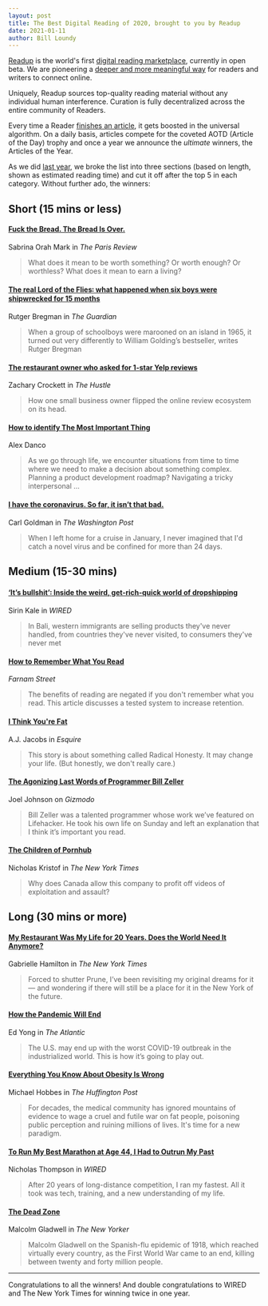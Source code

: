 ```yaml
---
layout: post
title: The Best Digital Reading of 2020, brought to you by Readup
date: 2021-01-11
author: Bill Loundy
---
```

[Readup](https://readup.com/) is the world's first [digital reading marketplace](https://blog.readup.com/2020/01/12/long-live-the-attention-economy.html), currently in open beta. We are pioneering a [deeper and more meaningful way](https://blog.readup.com/2020/03/22/corona2.html) for readers and writers to connect online.

Uniquely, Readup sources top-quality reading material without any individual human interference. Curation is fully decentralized across the entire community of Readers. 

Every time a Reader [finishes an article](https://blog.readup.com/2020/11/02/how-readup-knows-whether-or-not-youve-read-an-article.html), it gets boosted in the universal algorithm. On a daily basis, articles compete for the coveted AOTD (Article of the Day) trophy and once a year we announce the *ultimate* winners, the Articles of the Year.

As we did [last year](https://blog.readup.com/2019/12/29/readups-top-reads-of-2019.html), we broke the list into three sections (based on length, shown as estimated reading time) and cut it off after the top 5 in each category. Without further ado, the winners:

## Short (15 mins or less)

#### [Fuck the Bread. The Bread Is Over.](https://readup.com/comments/the-paris-review/fuck-the-bread-the-bread-is-over)  
Sabrina Orah Mark in _The Paris Review_  
> What does it mean to be worth something? Or worth enough? Or worthless? What does it mean to earn a living? 

#### [The real Lord of the Flies꞉ what happened when six boys were shipwrecked for 15 months](https://readup.com/comments/the-guardian/the-real-lord-of-the-flies-what-happened-when-six-boys-were-shipwrecked-for-15-m)  
Rutger Bregman in _The Guardian_  
> When a group of schoolboys were marooned on an island in 1965, it turned out very differently to William Golding’s bestseller, writes Rutger Bregman

#### [The restaurant owner who asked for 1-star Yelp reviews](https://readup.com/comments/the-hustle/the-restaurant-owner-who-asked-for-1-star-yelp-reviews)  
Zachary Crockett in _The Hustle_  
> How one small business owner flipped the online review ecosystem on its head.

#### [How to identify The Most Important Thing](https://readup.com/comments/alexdancocom/how-to-identify-the-most-important-thing)  
Alex Danco  
> As we go through life, we encounter situations from time to time where we need to make a decision about something complex. Planning a product development roadmap? Navigating a tricky interpersonal ... 

#### [I have the coronavirus. So far, it isn’t that bad.](https://readup.com/comments/washingtonpost/i-have-the-coronavirus-so-far-it-isnt-that-bad)  
Carl Goldman in _The Washington Post_  
> When I left home for a cruise in January, I never imagined that I'd catch a novel virus and be confined for more than 24 days.

## Medium (15-30 mins)

#### [‘It’s bullshit’꞉ Inside the weird, get-rich-quick world of dropshipping](https://readup.com/comments/wired-uk/its-bullshit-inside-the-weird-get-rich-quick-world-of-dropshipping)  
Sirin Kale in _WIRED_  
> In Bali, western immigrants are selling products they've never handled, from countries they've never visited, to consumers they've never met

#### [How to Remember What You Read](https://readup.com/comments/fsblog/how-to-remember-what-you-read)  
_Farnam Street_  
> The benefits of reading are negated if you don't remember what you read. This article discusses a tested system to increase retention.

#### [I Think You're Fat](https://readup.com/comments/esquire/i-think-youre-fat)  
A.J. Jacobs in _Esquire_  
> This story is about something called Radical Honesty. It may change your life. (But honestly, we don't really care.)

#### [The Agonizing Last Words of Programmer Bill Zeller](https://readup.com/comments/gizmodocom/the-agonizing-last-words-of-programmer-bill-zeller)  
Joel Johnson on _Gizmodo_  
> Bill Zeller was a talented programmer whose work we’ve featured on Lifehacker. He took his own life on Sunday and left an explanation that I think it’s important you read.

#### [The Children of Pornhub](https://readup.com/comments/-the-new-york-times-company/the-children-of-pornhub)  
Nicholas Kristof in _The New York Times_  
> Why does Canada allow this company to profit off videos of exploitation and assault?

## Long (30 mins or more)

#### [My Restaurant Was My Life for 20 Years. Does the World Need It Anymore?](https://readup.com/comments/-the-new-york-times-company/my-restaurant-was-my-life-for-20-years-does-the-world-need-it-anymore)  
Gabrielle Hamilton in _The New York Times_  
> Forced to shutter Prune, I’ve been revisiting my original dreams for it — and wondering if there will still be a place for it in the New York of the future.

#### [How the Pandemic Will End](https://readup.com/comments/the-atlantic/how-the-pandemic-will-end)  
Ed Yong in _The Atlantic_  
> The U.S. may end up with the worst COVID-19 outbreak in the industrialized world. This is how it’s going to play out.

#### [Everything You Know About Obesity Is Wrong](https://readup.com/comments/highline---huffpost/everything-you-know-about-obesity-is-wrong)  
Michael Hobbes in _The Huffington Post_  
> For decades, the medical community has ignored mountains of evidence to wage a cruel and futile war on fat people, poisoning public perception and ruining millions of lives. It's time for a new paradigm.

#### [To Run My Best Marathon at Age 44, I Had to Outrun My Past](https://readup.com/comments/wired/to-run-my-best-marathon-at-age-44-i-had-to-outrun-my-past)  
Nicholas Thompson in _WIRED_  
> After 20 years of long-distance competition, I ran my fastest. All it took was tech, training, and a new understanding of my life.

#### [The Dead Zone](https://readup.com/comments/the-new-yorker/the-dead-zone)  
Malcolm Gladwell in _The New Yorker_  
> Malcolm Gladwell on the Spanish-flu epidemic of 1918, which reached virtually every country, as the First World War came to an end, killing between twenty and forty million people.

*****

Congratulations to all the winners! And double congratulations to WIRED and The New York Times for winning twice in one year. 